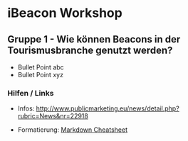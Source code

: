 # iBeacon Workshop

## Gruppe 1 - Wie können Beacons in der Tourismusbranche genutzt werden?

* Bullet Point abc
* Bullet Point xyz


### Hilfen / Links

* Infos: http://www.publicmarketing.eu/news/detail.php?rubric=News&nr=22918

* Formatierung: [Markdown Cheatsheet](https://github.com/adam-p/markdown-here/wiki/Markdown-Cheatsheet)


